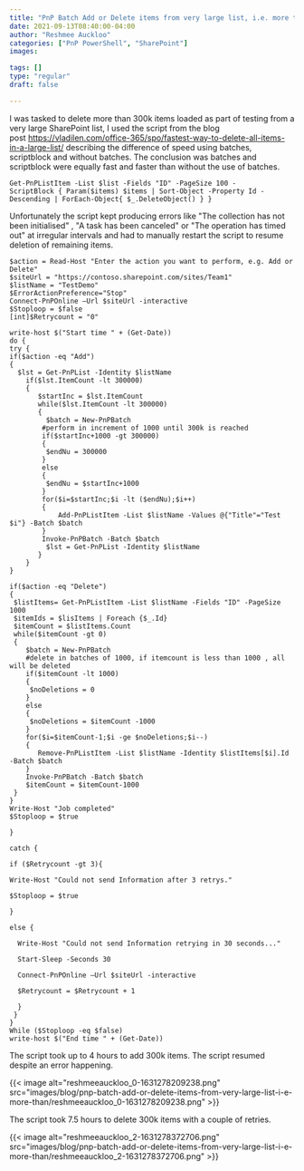 ```yaml
---
title: "PnP Batch Add or Delete items from very large list, i.e. more than 300k items"
date: 2021-09-13T08:40:00-04:00
author: "Reshmee Auckloo"
categories: ["PnP PowerShell", "SharePoint"]
images:

tags: []
type: "regular"
draft: false

---
```


I was tasked to delete more than 300k items loaded as part of testing
from a very large SharePoint list, I used the script from the blog
post <https://vladilen.com/office-365/spo/fastest-way-to-delete-all-items-in-a-large-list/> describing
the difference of speed using batches, scriptblock and without batches.
The conclusion was batches and scriptblock were equally fast and faster
than without the use of batches. 
``` wp-block-preformatted
Get-PnPListItem -List $list -Fields "ID" -PageSize 100 -ScriptBlock { Param($items) $items | Sort-Object -Property Id -Descending | ForEach-Object{ $_.DeleteObject() } } 
```
Unfortunately the script kept producing errors like \"The collection has
not been initialised\" , \"A task has been canceled\" or \"The operation
has timed out\" at irregular intervals and had to manually restart the
script to resume deletion of remaining items.
 
``` {.lia-code-sample .language-applescript}
$action = Read-Host "Enter the action you want to perform, e.g. Add or Delete"
$siteUrl = "https://contoso.sharepoint.com/sites/Team1"
$listName = "TestDemo" 
$ErrorActionPreference="Stop"
Connect-PnPOnline –Url $siteUrl -interactive
$Stoploop = $false
[int]$Retrycount = "0"

write-host $("Start time " + (Get-Date))
do {
try {
if($action -eq "Add")
{   
  $lst = Get-PnPList -Identity $listName   
    if($lst.ItemCount -lt 300000)
    {
       $startInc = $lst.ItemCount
       while($lst.ItemCount -lt 300000)
       {    
         $batch = New-PnPBatch
        #perform in increment of 1000 until 300k is reached 
        if($startInc+1000 -gt 300000)
        {
         $endNu = 300000
        } 
        else
        {
         $endNu = $startInc+1000
        }
        for($i=$startInc;$i -lt ($endNu);$i++)
        {
            Add-PnPListItem -List $listName -Values @{"Title"="Test $i"} -Batch $batch
        }
        Invoke-PnPBatch -Batch $batch
         $lst = Get-PnPList -Identity $listName
       }
    }
}

if($action -eq "Delete")
{
 $listItems= Get-PnPListItem -List $listName -Fields "ID" -PageSize 1000  
 $itemIds = $lisItems | Foreach {$_.Id}
 $itemCount = $listItems.Count
 while($itemCount -gt 0)
 {
    $batch = New-PnPBatch
    #delete in batches of 1000, if itemcount is less than 1000 , all will be deleted 
    if($itemCount -lt 1000)
    {
     $noDeletions = 0
    }
    else
    {
     $noDeletions = $itemCount -1000
    }
    for($i=$itemCount-1;$i -ge $noDeletions;$i--)
    {
       Remove-PnPListItem -List $listName -Identity $listItems[$i].Id -Batch $batch 
    }
    Invoke-PnPBatch -Batch $batch
    $itemCount = $itemCount-1000
 }
}
Write-Host "Job completed"
$Stoploop = $true

}

catch {

if ($Retrycount -gt 3){

Write-Host "Could not send Information after 3 retrys."

$Stoploop = $true

}

else {

  Write-Host "Could not send Information retrying in 30 seconds..."

  Start-Sleep -Seconds 30

  Connect-PnPOnline –Url $siteUrl -interactive

  $Retrycount = $Retrycount + 1

  }
 }
}
While ($Stoploop -eq $false)
write-host $("End time " + (Get-Date))

```

The script took up to 4 hours to add 300k items. The script resumed
despite an error happening. 

{{< image alt="reshmeeauckloo_0-1631278209238.png" src="images/blog/pnp-batch-add-or-delete-items-from-very-large-list-i-e-more-than/reshmeeauckloo_0-1631278209238.png" >}}

The script took 7.5 hours to delete 300k items with a couple of
retries.  

{{< image alt="reshmeeauckloo_2-1631278372706.png" src="images/blog/pnp-batch-add-or-delete-items-from-very-large-list-i-e-more-than/reshmeeauckloo_2-1631278372706.png" >}}

